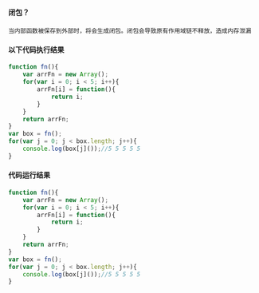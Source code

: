 #### 闭包？
    当内部函数被保存到外部时，将会生成闭包。闭包会导致原有作用域链不释放，造成内存泄漏
#### 以下代码执行结果
```javascript
function fn(){
    var arrFn = new Array();
    for(var i = 0; i < 5; i++){
        arrFn[i] = function(){
            return i;
        }
    }
    return arrFn;
}
var box = fn();
for(var j = 0; j < box.length; j++){
    console.log(box[j]());//5 5 5 5 5
}
```
#### 代码运行结果
```javascript
function fn(){
    var arrFn = new Array();
    for(var i = 0; i < 5; i++){
        arrFn[i] = function(){
            return i;
        }
    }
    return arrFn;
}
var box = fn();
for(var j = 0; j < box.length; j++){
    console.log(box[j]());//5 5 5 5 5
}
```